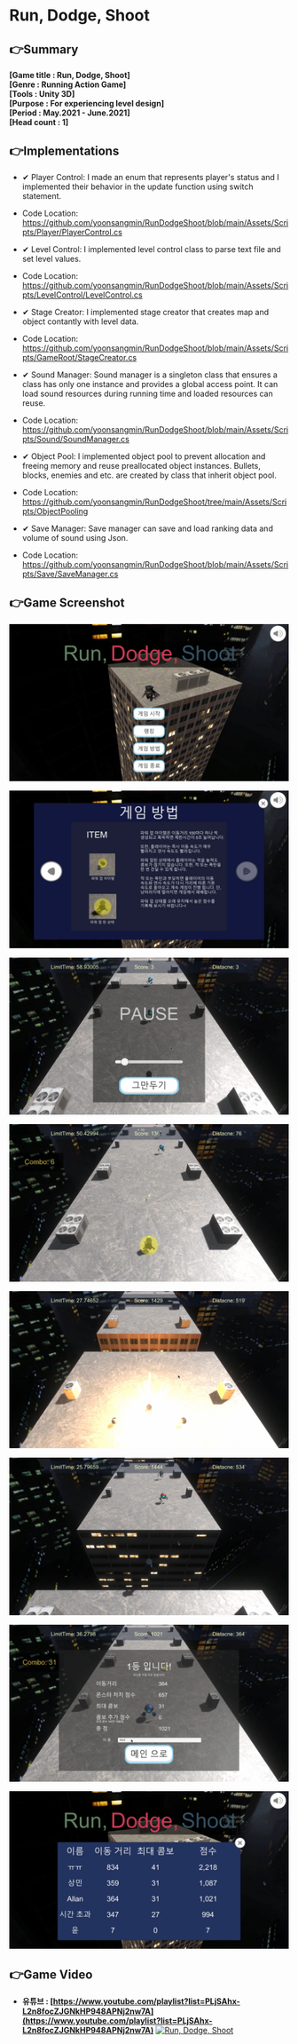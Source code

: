 # Run, Dodge, Shoot

## 👉Summary

**[Game title :  Run, Dodge, Shoot]**  
**[Genre      :  Running Action Game]**  
**[Tools      :  Unity 3D]**  
**[Purpose    :  For experiencing level design]**  
**[Period     :  May.2021 - June.2021]**  
**[Head count :  1]**  

## 👉Implementations

* ✔ Player Control: I made an enum that represents player's status and I implemented their behavior in the update function using switch statement.
 * Code Location: https://github.com/yoonsangmin/RunDodgeShoot/blob/main/Assets/Scripts/Player/PlayerControl.cs  


* ✔ Level Control: I implemented level control class to parse text file and set level values.
 * Code Location: https://github.com/yoonsangmin/RunDodgeShoot/blob/main/Assets/Scripts/LevelControl/LevelControl.cs  
 
 
* ✔ Stage Creator: I implemented stage creator that creates map and object contantly with level data.
 * Code Location: https://github.com/yoonsangmin/RunDodgeShoot/blob/main/Assets/Scripts/GameRoot/StageCreator.cs  
 
 
* ✔ Sound Manager: Sound manager is a singleton class that ensures a class has only one instance and provides a global access point. It can load sound resources during running time and loaded resources can reuse.
 * Code Location: https://github.com/yoonsangmin/RunDodgeShoot/blob/main/Assets/Scripts/Sound/SoundManager.cs  


* ✔ Object Pool: I implemented object pool to prevent allocation and freeing memory and reuse preallocated object instances. Bullets, blocks, enemies and etc. are created by class that inherit object pool.
 * Code Location: https://github.com/yoonsangmin/RunDodgeShoot/tree/main/Assets/Scripts/ObjectPooling  


* ✔ Save Manager: Save manager can save and load ranking data and volume of sound using Json.
 * Code Location: https://github.com/yoonsangmin/RunDodgeShoot/blob/main/Assets/Scripts/Save/SaveManager.cs  


## 👉Game Screenshot

![1.png](Images/1.png)

![2.png](Images/2.png)

![3.png](Images/3.png)

![4.png](Images/4.png)

![5.png](Images/5.png)

![6.png](Images/6.png)

![7.png](Images/7.png)

![8.png](Images/8.png)

## 👉Game Video

- **유튜브 : [https://www.youtube.com/playlist?list=PLjSAhx-L2n8focZJGNkHP948APNj2nw7A](https://www.youtube.com/playlist?list=PLjSAhx-L2n8focZJGNkHP948APNj2nw7A)**
[![Run, Dodge, Shoot](https://img.youtube.com/vi/DevAbZc6Ofs/0.jpg)](https://www.youtube.com/watch?v=DevAbZc6Ofs "Run, Dodge, Shoot")
